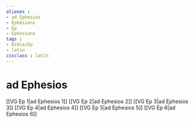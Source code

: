 ```yaml
---
aliases : 
- ad Ephesios
- Éphésiens
- Ep
- Ephesians
tags : 
- Bible/Ep
- latin
cssclass : latin
---
```


# ad Ephesios

[[VG Ep 1|ad Ephesios 1]]
[[VG Ep 2|ad Ephesios 2]]
[[VG Ep 3|ad Ephesios 3]]
[[VG Ep 4|ad Ephesios 4]]
[[VG Ep 5|ad Ephesios 5]]
[[VG Ep 6|ad Ephesios 6]]
